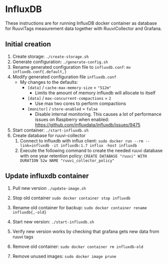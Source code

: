 # InfluxDB

These instructions are for running InfluxDB docker container as database for
RuuviTags measurement data together with RuuviCollector and Grafana.

## Initial creation

1. Create storage: `./create-storage.sh`
2. Generate configuration: `./generate-config.sh`
3. Rename generated configuration file to `influxdb.conf`:
   `mv influxdb.conf{.default,}`
4. Modify generated configuration file `influxdb.conf`
    - My changes to the defaults:
        - `[data]` / `cache-max-memory-size` = `"512m"`
            - Limits the amount of memory influxdb will allocate to itself
        - `[data]` / `max-concurrent-compactions` = `2`
            - Use max two cores to perform compactions
        - `[monitor]` / `store-enabled` = `false`
            - Disable internal monitoring. This causes a lot of performance
              issues on Raspberry when enabled:
              <https://github.com/influxdata/influxdb/issues/9475>
5. Start container: `./start-influxdb.sh`
6. Create database for ruuvi-collector
    1. Connect to influxdb with influx client:
       `sudo docker run --rm --link=influxdb -it influxdb:1.7 influx -host influxdb`
    2. Execute the following command to create the needed ruuvi database with
       one year retention policy:
       `CREATE DATABASE "ruuvi" WITH DURATION 52w NAME "ruuvi_collector_policy"`

## Update influxdb container

1. Pull new version `./update-image.sh`
2. Stop old container `sudo docker container stop influxdb`
3. Rename old container for backup:
   `sudo docker container rename influxdb{,-old}`
4. Start new version: `./start-influxdb.sh`

5. Verify new version works by checking that grafana gets new data from ruuvi
   tags

6. Remove old container: `sudo docker container rm influxdb-old`
7. Remove unused images: `sudo docker image prune`
